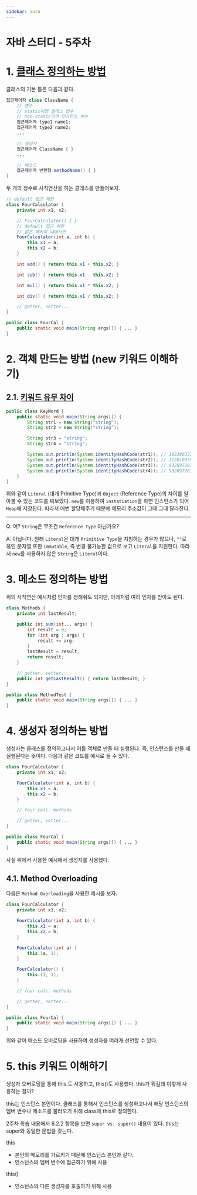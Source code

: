 ```yaml
---
sidebar: auto
---
```

# 자바 스터디 - 5주차
# 1. [클래스 정의하는 방법](https://danmilife.tistory.com/19)
클래스의 기본 틀은 다음과 같다.
```java
접근제어자 class ClassName {
    // 변수
    // static이면 클래스 변수
    // non-static이면 인스턴스 변수
    접근제어자 type1 name1;
    접근제어자 type2 name2;
    ...

    // 생성자
    접근제어자 ClassName { }
    ...

    // 메소드
    접근제어자 반환형 methodName() { }
}
```

두 개의 정수로 사칙연산을 하는 클래스를 만들어보자.
```java
// default 접근 제한
class FourCalculator {
    private int x1, x2;

    // FourCalculator() { }
    // default 접근 제한
    // 같은 패키지 내에서만
    FourCalculator(int a, int b) {
        this.x1 = a;
        this.x2 = b;
    }

    int add() { return this.x1 + this.x2; }

    int sub() { return this.x1 - this.x2; }

    int mul() { return this.x1 * this.x2; }

    int div() { return this.x1 / this.x2; }

    // getter, setter...
}

public class FourCal {
    public static void main(String args[]) { ... }
}
```
# 2. 객체 만드는 방법 (new 키워드 이해하기)
## 2.1. [키워드 유무 차이](https://yoo11052.tistory.com/52)
```java
public class KeyWord {
    public static void main(String args[]) {
        String str1 = new String("string");
        String str2 = new String("string");

        String str3 = "string";
        String str4 = "string";

        System.out.println(System.identityHashCode(str1)); // 1933863327
        System.out.println(System.identityHashCode(str2)); // 112810359
        System.out.println(System.identityHashCode(str3)); // 932697283
        System.out.println(System.identityHashCode(str4)); // 932697283
    }
}
```

위와 같이 `Literal` (대개 Primitive Type)과 `Object` (Reference Type)의 차이를 알아볼 수 있는 코드를 짜보았다. `new`를 이용하여 `instatiation`을 하면 인스턴스가 되어 `Heap`에 저장된다. 따라서 매번 할당해주기 때문에 메모리 주소값이 그때 그때 달라진다.

---
Q: 어? `String`은 무조건 `Reference Type` 아닌가요?

A: 아닙니다. 원래 `Literal`은 대개 `Primitive Type`을 지칭하는 경우가 많으나, `""`로 묶인 문자열 또한 `immutable`, 즉 변경 불가능한 값으로 보고 `Literal`을 지원한다. 따라서 `new`를 사용하지 않은 `String`은 `Literal`이다.

# 3. 메소드 정의하는 방법
위의 사칙연산 예시처럼 인자를 정해줘도 되지만, 아래처럼 여러 인자를 받아도 된다.
```java
class Methods {
    private int lastResult;

    public int sum(int... args) {
        int result = 0;
        for (int arg : args) {
            result += arg;
        }
        lastResult = result;
        return result;
    }

    // getter, setter...
    public int getLastResult() { return lastResult; }
}

public class MethodTest {
    public static void main(String args[]) { ... }
}
```
# 4. 생성자 정의하는 방법
생성자는 클래스를 정의하고나서 이를 객체로 만들 때 실행된다. 즉, 인스턴스를 만들 때 실행된다는 뜻이다. 다음과 같은 코드를 예시로 들 수 있다.
```java
class FourCalculator {
    private int x1, x2;

    FourCalculator(int a, int b) {
        this.x1 = a;
        this.x2 = b;
    }

    // four calc. methods

    // getter, setter...
}

public class FourCal {
    public static void main(String args[]) { ... }
}
```
사실 위에서 사용한 예시에서 생성자를 사용했다.

## 4.1. Method Overloading
다음은 `Method Overloading`을 사용한 예시를 보자.
```java
class FourCalculator {
    private int x1, x2;

    FourCalculator(int a, int b) {
        this.x1 = a;
        this.x2 = b;
    }

    FourCalculator(int a) {
        this.(a, 1);
    }

    FourCalculator() {
        this.(1, 1);
    }

    // four calc. methods

    // getter, setter...
}

public class FourCal {
    public static void main(String args[]) { ... }
}
```
위와 같이 메소드 오버로딩을 사용하여 생성자를 여러개 선언할 수 있다. 
# 5. this 키워드 이해하기
생성자 오버로딩을 통해 this.도 사용하고, this()도 사용했다. this가 뭐길래 이렇게 사용하는 걸까?

this는 인스턴스 본인이다. 클래스를 통해서 인스턴스를 생성하고나서 해당 인스턴스의 멤버 변수나 메소드를 불러오기 위해 class에 this로 정의한다.

2주차 학습 내용에서 6.2.2 항목을 보면 `super vs. super()` 내용이 있다. this는 super와 동일한 문법을 갖는다.

this
- 본인의 메모리를 가르키기 때문에 인스턴스 본인과 같다.
- 인스턴스의 멤버 변수에 접근하기 위해 사용

this()
- 인스턴스의 다른 생성자를 호출하기 위해 사용